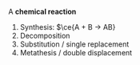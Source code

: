 A **chemical reaction**

1. Synthesis: $\ce{A + B -> AB}
2. Decomposition
3. Substitution / single replacement
4. Metathesis / double displacement